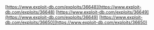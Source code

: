 [https://www.exploit-db.com/exploits/36648](https://www.exploit-db.com/exploits/36648)
[https://www.exploit-db.com/exploits/36649](https://www.exploit-db.com/exploits/36649)
[https://www.exploit-db.com/exploits/36650](https://www.exploit-db.com/exploits/36650)
